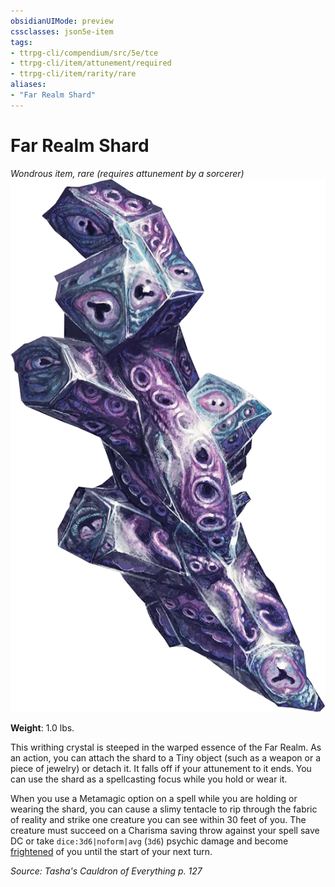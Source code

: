 ```yaml
---
obsidianUIMode: preview
cssclasses: json5e-item
tags:
- ttrpg-cli/compendium/src/5e/tce
- ttrpg-cli/item/attunement/required
- ttrpg-cli/item/rarity/rare
aliases: 
- "Far Realm Shard"
---
```

# Far Realm Shard
*Wondrous item, rare (requires attunement by a sorcerer)*  
![](3-Compendium/items/img/far-realm-shard.webp#right)

**Weight**: 1.0 lbs.

This writhing crystal is steeped in the warped essence of the Far Realm. As an action, you can attach the shard to a Tiny object (such as a weapon or a piece of jewelry) or detach it. It falls off if your attunement to it ends. You can use the shard as a spellcasting focus while you hold or wear it.

When you use a Metamagic option on a spell while you are holding or wearing the shard, you can cause a slimy tentacle to rip through the fabric of reality and strike one creature you can see within 30 feet of you. The creature must succeed on a Charisma saving throw against your spell save DC or take `dice:3d6|noform|avg` (`3d6`) psychic damage and become [frightened](3-Compendium/rules/conditions.md#Frightened) of you until the start of your next turn.

*Source: Tasha's Cauldron of Everything p. 127*